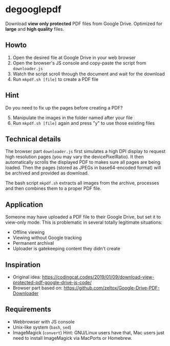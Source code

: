 # degooglepdf
Download **view only protected** PDF files from Google Drive. Optimized for **large** and **high quality** files.

## Howto
1. Open the desired file at Google Drive in your web browser
2. Open the browser's JS console and copy-paste the script from `downloader.js`
3. Watch the script scroll through the document and wait for the download
4. Run `mkpdf.sh [file]` to create a PDF file

## Hint
Do you need to fix up the pages before creating a PDF?

5. Manipulate the images in the folder named after your file
6. Run `mkpdf.sh [file]` again and press "y" to use those existing files

## Technical details
The browser part `downloader.js` first simulates a high DPI display to request high resolution pages (you may vary the devicePixelRatio).
It then automatically scrolls the displayed PDF to makes sure all pages are being loaded.
Then the pages (stored as JPEGs in base64-encoded format) will be archived and provided as download.

The bash script `mkpdf.sh` extracts all images from the archive, processes and then combines them to a proper PDF file.

## Application
Someone may have uploaded a PDF file to their Google Drive, but set it to view-only mode. This is problematic in several totally legitimate situations:
* Offline viewing
* Viewing without Google tracking
* Permanent archival
* Uploader is gatekeeping content they didn't create

## Inspiration
* Original idea: https://codingcat.codes/2019/01/09/download-view-protected-pdf-google-drive-js-code/
* Browser part based on: https://github.com/zeltox/Google-Drive-PDF-Downloader

## Requirements
* Webbrowser with JS console
* Unix-like system (`bash`, `sed`)
* ImageMagick (`convert`)
Hint: GNU/Linux users have that, Mac users just need to install ImageMagick via MacPorts or Homebrew.